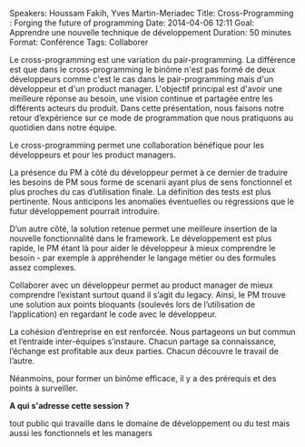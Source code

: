 Speakers: Houssam Fakih, Yves Martin-Meriadec
Title: Cross-Programming : Forging the future of programming
Date: 2014-04-06 12:11
Goal: Apprendre une nouvelle technique de développement
Duration: 50 minutes
Format: Conférence
Tags: Collaborer


Le cross-programming est une variation du pair-programming. La différence est que dans le cross-programming le binôme n'est pas formé de deux développeurs comme c'est le cas dans le pair-programming mais d'un développeur et d'un product manager. L'objectif principal est d'avoir une meilleure réponse au besoin, une vision continue et partagée entre les différents acteurs du produit. Dans cette présentation, nous faisons notre retour d’expérience sur ce mode de programmation que nous pratiquons au quotidien dans notre équipe.

Le cross-programming permet une collaboration bénéfique pour les développeurs et pour les product managers.

La présence du PM à côté du développeur permet à ce dernier de traduire les besoins de PM sous forme de scenarii ayant plus de sens fonctionnel et plus proches du cas d’utilisation finale. La définition des tests est plus pertinente. Nous anticipons les anomalies éventuelles ou régressions que le futur développement pourrait introduire.

D’un autre côté, la solution retenue permet une meilleure insertion de la nouvelle fonctionnalité dans le framework. Le développement est plus rapide, le PM étant là pour aider le développeur à mieux comprendre le besoin - par exemple à appréhender le langage métier ou des formules assez complexes.

Collaborer avec un développeur permet au product manager de mieux comprendre l’existant surtout quand il s’agit du legacy. Ainsi, le PM trouve une solution aux points bloquants (soulevés lors de l’utilisation de l’application) en regardant le code avec le développeur.

La cohésion d’entreprise en est renforcée. Nous partageons un but commun et l’entraide inter-équipes s’instaure. Chacun partage sa connaissance, l’échange est profitable aux deux parties. Chacun découvre le travail de l’autre.

Néanmoins, pour former un binôme efficace, il y a des prérequis et des points à surveiller.

**A qui s'adresse cette session ?** 

tout public qui travaille dans le domaine de développement ou du test mais aussi les fonctionnels et les managers


